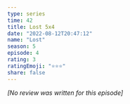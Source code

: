 ```yaml
---
type: series
time: 42
title: Lost 5x4
date: "2022-08-12T20:47:12"
name: "Lost"
season: 5
episode: 4
rating: 3
ratingEmoji: "⭐️⭐️⭐️"
share: false
---
```


_[No review was written for this episode]_
